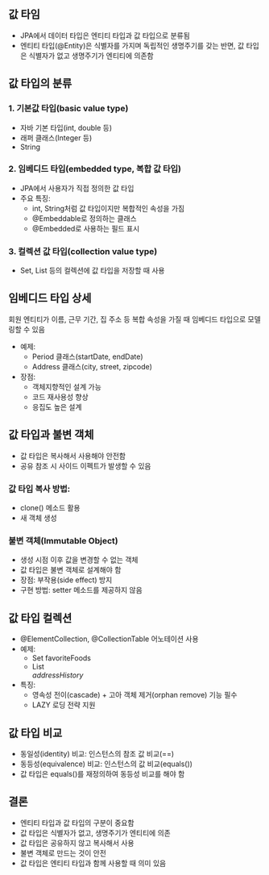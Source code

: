 ## 값 타임
- JPA에서 데이터 타입은 엔티티 타입과 값 타입으로 분류됨
- 엔티티 타입(@Entity)은 식별자를 가지며 독립적인 생명주기를 갖는 반면, 값 타입은 식별자가 없고 생명주기가 엔티티에 의존함

## 값 타입의 분류

### 1. 기본값 타입(basic value type)
- 자바 기본 타입(int, double 등)
- 래퍼 클래스(Integer 등)
- String

### 2. 임베디드 타입(embedded type, 복합 값 타입)
- JPA에서 사용자가 직접 정의한 값 타입
- 주요 특징:
  - int, String처럼 값 타입이지만 복합적인 속성을 가짐
  - @Embeddable로 정의하는 클래스
  - @Embedded로 사용하는 필드 표시

### 3. 컬렉션 값 타입(collection value type)
- Set, List 등의 컬렉션에 값 타입을 저장할 때 사용

## 임베디드 타입 상세

회원 엔티티가 이름, 근무 기간, 집 주소 등 복합 속성을 가질 때 임베디드 타입으로 모델링할 수 있음
- 예제:
  - Period 클래스(startDate, endDate)
  - Address 클래스(city, street, zipcode)
- 장점:
  - 객체지향적인 설계 가능
  - 코드 재사용성 향상
  - 응집도 높은 설계

## 값 타입과 불변 객체
- 값 타입은 복사해서 사용해야 안전함
- 공유 참조 시 사이드 이펙트가 발생할 수 있음

### 값 타입 복사 방법:
- clone() 메소드 활용
- 새 객체 생성

### 불변 객체(Immutable Object)
- 생성 시점 이후 값을 변경할 수 없는 객체
- 값 타입은 불변 객체로 설계해야 함
- 장점: 부작용(side effect) 방지
- 구현 방법: setter 메소드를 제공하지 않음

## 값 타입 컬렉션

- @ElementCollection, @CollectionTable 어노테이션 사용
- 예제:
  - Set<String> favoriteFoods
  - List<Address> addressHistory
- 특징:
  - 영속성 전이(cascade) + 고아 객체 제거(orphan remove) 기능 필수
  - LAZY 로딩 전략 지원

## 값 타입 비교

- 동일성(identity) 비교: 인스턴스의 참조 값 비교(==)
- 동등성(equivalence) 비교: 인스턴스의 값 비교(equals())
- 값 타입은 equals()를 재정의하여 동등성 비교를 해야 함

## 결론

- 엔티티 타입과 값 타입의 구분이 중요함
- 값 타입은 식별자가 없고, 생명주기가 엔티티에 의존
- 값 타입은 공유하지 않고 복사해서 사용
- 불변 객체로 만드는 것이 안전
- 값 타입은 엔티티 타입과 함께 사용할 때 의미 있음

